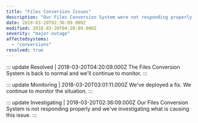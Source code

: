 ```yaml
---
title: "Files Conversion Issues"
description: "Our Files Conversion System were not responding properly."
date: 2018-03-20T02:36:09.000Z
modified: 2018-03-20T04:20:09.000Z
severity: "major-outage"
affectedsystems:
  - "conversions"
resolved: true
---
```


::: update Resolved | 2018-03-20T04:20:09.000Z
The Files Conversion System is back to normal and we'll continue to monitor.
:::

::: update Monitoring | 2018-03-20T03:01:11.000Z
We've deployed a fix. We continue to monitor the situation.
:::

::: update Investigating | 2018-03-20T02:36:09.000Z
Our Files Conversion System is not responding properly and we've investigating what is causing this issue.
:::
